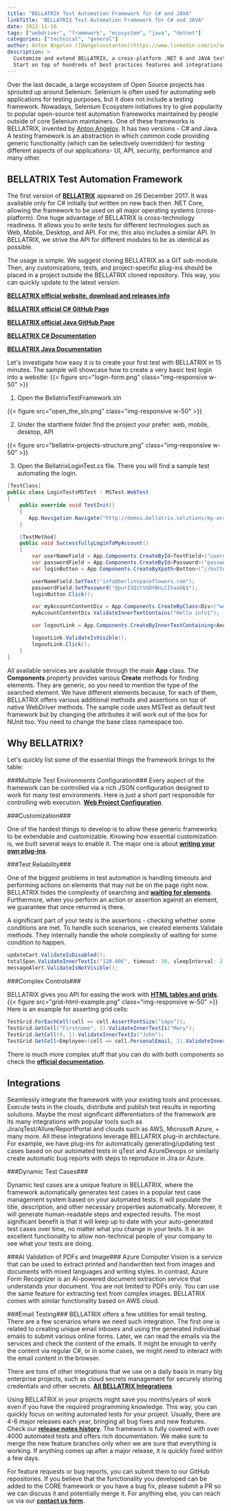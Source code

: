 ```yaml
---
title: "BELLATRIX Test Automation Framework for C# and JAVA"
linkTitle: "BELLATRIX Test Automation Framework for C# and JAVA"
date: 2022-11-10
tags: ["webdriver", "framework", "ecosystem", "java", "dotnet"]
categories: ["technical", "general"]
author: Anton Angelov ([@angelovstanton](https://www.linkedin.com/in/angelovstanton/))
description: >
  Customize and extend BELLATRIX, a cross-platform .NET 6 and JAVA test automation framework to perfectly fit your needs.
  Start on top of hundreds of best practices features and integrations.
---
```

Over the last decade, a large ecosystem of Open Source projects has sprouted up around Selenium. Selenium is often used for automating web applications for testing purposes, but it does not include a testing framework.
Nowadays, Selenium Ecosystem initiatives try to give popularity to popular open-source test automation frameworks maintained by people outside of core Selenium maintainers.
One of these frameworks is BELLATRIX, invented by [Anton Angelov](https://www.linkedin.com/in/angelovstanton/). It has two versions - C# and Java.
A testing framework is an abstraction in which common code providing generic functionality (which can be selectively overridden) for testing different aspects of our applications- UI, API, security, performance and many other.

## BELLATRIX Test Automation Framework ##
The first version of **[BELLATRIX](https://bellatrix.solutions/)** appeared on 26 December 2017. It was available only for C# initially but written on new back then .NET Core, allowing the framework to be used on all major operating systems (cross-platform).
One huge advantage of BELLATRIX is cross-technology readiness. It allows you to write tests for different technologies such as Web, Mobile, Desktop, and API. For me, this also includes a similar API. In BELLATRIX, we strive the API for different modules to be as identical as possible.

The usage is simple. We suggest cloning BELLATRIX as a GIT sub-module. Then, any customizations, tests, and project-specific plug-ins should be placed in a project outside the BELLATRIX cloned repository. This way, you can quickly update to the latest version.

[**BELLATRIX official website, download and releases info**](https://bellatrix.solutions/)

[**BELLATRIX official C# GitHub Page**](https://github.com/AutomateThePlanet/BELLATRIX)

[**BELLATRIX official Java GitHub Page**](https://github.com/AutomateThePlanet/BELLATRIX-Java)

[**BELLATRIX C# Documentation**](https://docs.bellatrix.solutions/overview/)

[**BELLATRIX Java Documentation**](https://docs.java.bellatrix.solutions/overview/)

Let's investigate how easy it is to create your first test with BELLATRIX in 15 minutes. The sample will showcase how to create a very basic test login into a website:
{{< figure src="login-form.png" class="img-responsive w-50" >}}

1. Open the BellatrixTestFramework.sln

{{< figure src="open_the_sln.png" class="img-responsive w-50" >}}

2. Under the starthere folder find the project your prefer: web, mobile, desktop, API

{{< figure src="bellatrix-projects-structure.png" class="img-responsive w-50" >}}

3. Open the BellatrixLoginTest.cs file. There you will find a sample test automating the login. 

```csharp
[TestClass]
public class LoginTestsMSTest : MSTest.WebTest
{
    public override void TestInit()
    {
       App.Navigation.Navigate("http://demos.bellatrix.solutions/my-account/");
    }

    [TestMethod]
    public void SuccessfullyLoginToMyAccount()
    {
        var userNameField = App.Components.CreateById<TextField>("username");
        var passwordField = App.Components.CreateById<Password>("password");
        var loginButton = App.Components.CreateByXpath<Button>("//button[@name='login']");

        userNameField.SetText("info@berlinspaceflowers.com");
        passwordField.SetPassword("@purISQzt%%DYBnLCIhaoG6$");
        loginButton.Click();

        var myAccountContentDiv = App.Components.CreateByClass<Div>("woocommerce-MyAccount-content");
        myAccountContentDiv.ValidateInnerTextContains("Hello info1");

        var logoutLink = App.Components.CreateByInnerTextContaining<Anchor>("Log out");

        logoutLink.ValidateIsVisible();
        logoutLink.Click();
    }
}
```
All available services are available through the main **App** class. The **Components** property provides various **Create** methods for finding elements. They are generic, so you need to mention the type of the searched element. We have different elements because, for each of them, BELLATRIX offers various additional methods and assertions on top of native WebDriver methods.
The sample code uses MSTest as default test framework but by changing the attributes it will work out of the box for NUnit too. You need to change the base class namespace too.

## Why BELLATRIX? ##
Let's quickly list some of the essential things the framework brings to the table:

###Multiple Test Environments Configuration###
Every aspect of the framework can be controlled via a rich JSON configuration designed to work for many test environments. Here is just a short part responsible for controlling web execution. [**Web Project Configuration**](https://docs.bellatrix.solutions/web-automation/control-browser/#configuration).

###Customization###

One of the hardest things to develop is to allow these generic frameworks to be extendable and customizable. Knowing how essential customization is, we built several ways to enable it. The major one is about [**writing your own plug-ins**](https://bellatrix.solutions/features/web/extend-the-framework-to-fit-your-needs/).

###Test Reliability###

One of the biggest problems in test automation is handling timeouts and performing actions on elements that may not be on the page right now. BELLATRIX hides the complexity of searching and [**waiting for elements**](https://bellatrix.solutions/features/web/boost-test-reliability/). Furthermore, when you perform an action or assertion against an element, we guarantee that once returned is there.

A significant part of your tests is the assertions - checking whether some conditions are met. To handle such scenarios, we created elements Validate methods. They internally handle the whole complexity of waiting for some condition to happen.

```csharp
updateCart.ValidateIsDisabled();
totalSpan.ValidateInnerTextIs("120.00€", timeout: 30, sleepInterval: 2);
messageAlert.ValidateIsNotVisible();
```

###Complex Controls###

BELLATRIX gives you API for easing the work with **[HTML tables and grids](https://docs.bellatrix.solutions/web-automation/complex-components/)**. 
{{< figure src="grid-html-example.png" class="img-responsive w-50" >}}
Here is an example for asserting grid cells:

```csharp
TestGrid.ForEachCell(cell => cell.AssertFontSize("14px"));
TestGrid.GetCell("Firstname", 1).ValidateInnerTextIs("Mary");
TestGrid.GetCell(0, 1).ValidateInnerTextIs("John");
TestGrid.GetCell<Employee>(cell => cell.PersonalEmail, 1).ValidateInnerTextIs("mary@hotmail.com");
```
There is much more complex stuff that you can do with both components so check the **[official documentation](https://docs.bellatrix.solutions/web-automation/complex-components/)**.

## Integrations ##
Seamlessly integrate the framework with your existing tools and processes. Execute tests in the clouds, distribute and publish test results in reporting solutions. Maybe the most significant differentiators of the framework are its many integrations with popular tools such as Jira/qTest/Allure/ReportPortal and clouds such as AWS, Microsoft Azure, + many more. All these integrations leverage BELLATRIX plug-in architecture. For example, we have plug-ins for automatically generating/updating test cases based on our automated tests in qTest and AzureDevops or similarly create automatic bug reports with steps to reproduce in Jira or Azure.

###Dynamic Test Cases###

Dynamic test cases are a unique feature in BELLATRIX, where the framework automatically generates test cases in a popular test case management system based on your automated tests. It will populate the title, description, and other necessary properties automatically. Moreover, it will generate human-readable steps and expected results. The most significant benefit is that it will keep up to date with your auto-generated test cases over time, no matter what you change in your tests. It is an excellent functionality to allow non-technical people of your company to see what your tests are doing.

###AI Validation of PDFs and Image###
Azure Computer Vision is a service that can be used to extract printed and handwritten text from images and documents with mixed languages and writing styles. In contrast, Azure Form Recognizer is an AI-powered document extraction service that understands your document. 
You are not limited to PDFs only. You can use the same feature for extracting text from complex images. BELLATRIX comes with similar functionality based on AWS cloud.

###Email Testing###
BELLATRIX offers a few utilities for email testing. There are a few scenarios where we need such integration. The first one is related to creating unique email inboxes and using the generated individual emails to submit various online forms. Later, we can read the emails via the services and check the content of the emails. It might be enough to verify the content via regular C#, or in some cases, we might need to interact with the email content in the browser. 

There are tons of other integrations that we use on a daily basis in many big enterprise projects, such as cloud secrets management for securely storing credentials and other secrets. 
**[All BELLATRIX Integrations](https://docs.bellatrix.solutions/product-integrations/)**

Using BELLATRIX in your projects might save you months/years of work even if you have the required programming knowledge. This way, you can quickly focus on writing automated tests for your project.
Usually, there are 4-6 major releases each year, bringing all bug fixes and new features. Check our **[release notes history](https://bellatrix.solutions/roadmap/release-3-6-0-0-chamaeleon/)**. The framework is fully covered with over 4000 automated tests and offers rich documentation. We make sure to merge the new feature branches only when we are sure that everything is working. If anything comes up after a major release, it is quickly fixed within a few days.

For feature requests or bug reports, you can submit them to our GitHub repositories. If you believe that the functionality you developed can be added to the CORE framework or you have a bug fix, please submit a PR so we can discuss it and potentially merge it. For anything else, you can reach us via our **[contact us form](https://bellatrix.solutions/contact-us/)**.